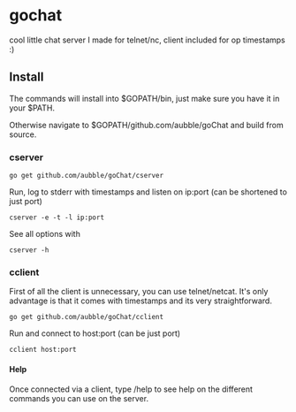 # gochat
cool little chat server I made for telnet/nc, client included for op timestamps :)

## Install

The commands will install into $GOPATH/bin, just make sure you have it in your $PATH.

Otherwise navigate to $GOPATH/github.com/aubble/goChat and build from source.

### cserver

	go get github.com/aubble/goChat/cserver

Run, log to stderr with timestamps and listen on ip:port (can be shortened to just port)

	cserver -e -t -l ip:port

See all options with

	cserver -h

### cclient
First of all the client is unnecessary, you can use telnet/netcat. It's only advantage is that it comes with timestamps and its very straightforward.

	go get github.com/aubble/goChat/cclient

Run and connect to host:port (can be just port)

	cclient host:port

#### Help

Once connected via a client, type /help to see help on the different commands you can use on the server.

